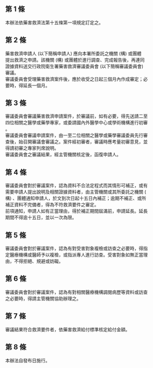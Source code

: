第 1 條
-------
本辦法依藥害救濟法第十五條第一項規定訂定之。

第 2 條
-------
藥害救濟申請人 (以下簡稱申請人) 應向本署所委託之機關 (構) 或團體  
提出救濟之申請。該機關 (構) 或團體於進行調查、完成報告後，再連同  
證據資料送交行政院衛生署藥害救濟審議委員會 (以下簡稱審議委員會)  
審議。  
審議委員會受理藥害救濟案件後，應於收受之日起三個月內作成審定；必  
要時，得延長一個月。

第 3 條
-------
審議委員會審議藥害救濟申請案件，於審議前，如有必要，得先送請二至  
四位相關之醫學或藥學專家，或委請國內外醫學中心或學術機構進行初審  
。  
審議委員會審議申請案件，由一至二位相關之醫學或藥學審議委員先行審  
查後，始召開審議會審議之。案件經初審者，審議時應考量初審意見，並  
得請初審之專家列席說明。  
審議委員會之審議結果，經主管機關核定後，函復申請人。

第 4 條
-------
審議委員會對於審議案件，認為資料不合法定程式而其情形可補正，或有  
需要申請人提出說明及相關證據資料者，由主管機關或其所委託之機關 (  
構) 、團體通知申請人，於文到次日起十五日內補正；逾期不補正、或所  
補正資料不完備者，得為不符救濟要件之審定。  
前項通知，申請人如有正當理由，得於補正期間屆滿前，申請延長。延長  
期間不得逾十五日，並以一次為限。

第 5 條
-------
審議委員會對於審議案件，認為有對受害對象複檢或訪查之必要時，得指  
定醫療機構或醫師予以複檢，或指派專人進行訪查。受害對象如無正當理  
由，不得拒絕、規避或妨礙。

第 6 條
-------
審議委員會對於審議案件，認為有對相關醫療機構調閱病歷等資料或訪查  
之必要時，得請主管機關協助辦理之。

第 7 條
-------
審議結果符合救濟要件者，依藥害救濟給付標準核定給付金額。

第 8 條
-------
本辦法自發布日施行。

